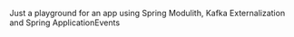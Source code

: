 Just a playground for an app using Spring Modulith, Kafka Externalization and Spring ApplicationEvents
